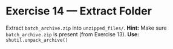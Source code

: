 # Exercise 14 — Extract Folder

Extract `batch_archive.zip` into `unzipped_files/`.
**Hint:** Make sure `batch_archive.zip` is present (from Exercise 13).
**Use:** `shutil.unpack_archive()`